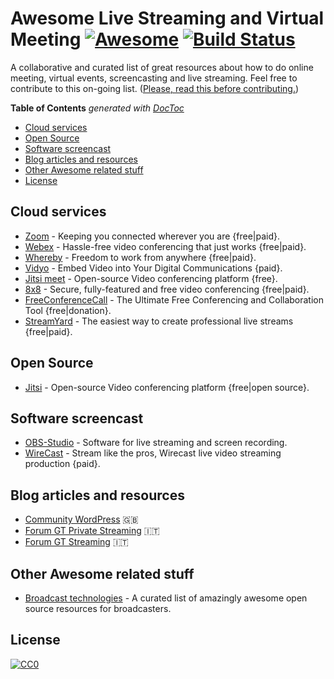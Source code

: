 # Awesome Live Streaming and Virtual Meeting  [![Awesome](https://awesome.re/badge.svg)](https://awesome.re) [![Build Status](https://travis-ci.org/overclokk/awesome-live-streaming-and-virtual-meeting.svg?branch=master)](https://travis-ci.org/overclokk/awesome-live-streaming-and-virtual-meeting)
A collaborative and curated list of great resources about how to do online meeting, virtual events, screencasting and live streaming. Feel free to contribute to this on-going list. ([Please, read this before contributing.](contributing.md))

<!-- START doctoc generated TOC please keep comment here to allow auto update -->
<!-- DON'T EDIT THIS SECTION, INSTEAD RE-RUN doctoc TO UPDATE -->
**Table of Contents**  *generated with [DocToc](https://github.com/thlorenz/doctoc)*

- [Cloud services](#cloud-services)
- [Open Source](#open-source)
- [Software screencast](#software-screencast)
- [Blog articles and resources](#blog-articles-and-resources)
- [Other Awesome related stuff](#other-awesome-related-stuff)
- [License](#license)

<!-- END doctoc generated TOC please keep comment here to allow auto update -->

## Cloud services
* [Zoom](https://zoom.us/) - Keeping you connected wherever you are {free|paid}.
* [Webex](https://www.webex.com/) - Hassle-free video conferencing that just works {free|paid}.
* [Whereby](https://whereby.com/) - Freedom to work from anywhere {free|paid}.
* [Vidyo](https://www.vidyo.com/) - Embed Video into Your Digital Communications {paid}.
* [Jitsi meet](https://meet.jit.si/) - Open-source Video conferencing platform {free}.
* [8x8](https://8x8.vc/) - Secure, fully-featured and free video conferencing {free|paid}.
* [FreeConferenceCall](https://www.freeconferencecall.com/) - The Ultimate Free Conferencing and Collaboration Tool {free|donation}.
* [StreamYard](https://streamyard.com/) - The easiest way to create professional live streams {free|paid}.

## Open Source
* [Jitsi](https://jitsi.org/) - Open-source Video conferencing platform {free|open source}.

## Software screencast
* [OBS-Studio](https://github.com/obsproject/obs-studio) - Software for live streaming and screen recording.
* [WireCast](https://www.telestream.net/wirecast/) - Stream like the pros, Wirecast live video streaming production {paid}.

## Blog articles and resources
* [Community WordPress](https://make.wordpress.org/community/handbook/meetup-organizer/resources/organizing-virtual-events/) :gb:
* [Forum GT Private Streaming](http://www.giorgiotave.it/forum/social-media-marketing/262717-le-soluzioni-semplici-per-uno-streaming-privato.html) :it:
* [Forum GT Streaming](http://www.giorgiotave.it/forum/social-media-marketing/262740-raccolta-di-tutte-le-discussioni-sullo-streaming.html) :it:

## Other Awesome related stuff
* [Broadcast technologies](https://github.com/ebu/awesome-broadcasting) - A curated list of amazingly awesome open source resources for broadcasters.

## License
[![CC0](https://i.creativecommons.org/p/zero/1.0/88x31.png)](https://creativecommons.org/publicdomain/zero/1.0/)